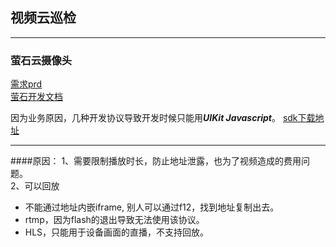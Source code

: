 ## 视频云巡检
****

### 萤石云摄像头
[需求prd](https://wiki.shihengtech.com/pages/viewpage.action?pageId=66323551)  
[萤石开发文档](https://open.ys7.com/doc/zh/)

因为业务原因，几种开发协议导致开发时候只能用***UIKit Javascript***。
[sdk下载地址](https://open.ys7.com/mobile/download.html)

*************

####原因：
1、需要限制播放时长，防止地址泄露，也为了视频造成的费用问题。  
2、可以回放

* 不能通过地址内嵌iframe, 别人可以通过f12，找到地址复制出去。
* rtmp，因为flash的退出导致无法使用该协议。
* HLS，只能用于设备画面的直播，不支持回放。
